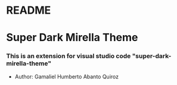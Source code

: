 # README

# Super Dark Mirella Theme

### This is an extension for visual studio code "super-dark-mirella-theme"

* Author: Gamaliel Humberto Abanto Quiroz

